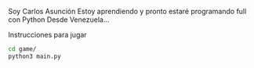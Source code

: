 Soy Carlos Asunción
Estoy aprendiendo y pronto estaré programando full con Python
Desde Venezuela...

Instrucciones para jugar

```sh
cd game/
python3 main.py
```
